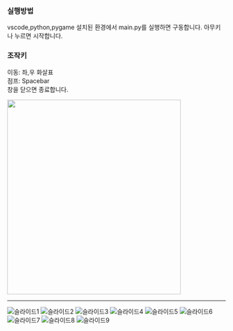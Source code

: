 ### 실행방법
vscode,python,pygame 설치된 환경에서 main.py를 실행하면 구동합니다.
아무키나 누르면 시작합니다.

### 조작키
이동: 좌,우 화살표 <br>
점프: Spacebar<br>
창을 닫으면 종료합니다.

<img src="https://github.com/MTVSquad/IROAS-Client/assets/34699039/8aa3fe9b-fe88-414b-8bd2-f8c0ab5cbf46" width="400" height="450" />

***

![슬라이드1](https://github.com/wow2658/openSWpygame/assets/34699039/ff1a39e9-5e4f-441e-8e9a-f3ccb450eb28)
![슬라이드2](https://github.com/wow2658/openSWpygame/assets/34699039/b61b4b04-db6a-41a3-805a-5876267669e5)
![슬라이드3](https://github.com/wow2658/openSWpygame/assets/34699039/023a63f1-5742-4ebb-95ab-10e7d653b134)
![슬라이드4](https://github.com/wow2658/openSWpygame/assets/34699039/501c8d70-8ba1-4c71-b113-1b43aaf67822)
![슬라이드5](https://github.com/wow2658/openSWpygame/assets/34699039/3ac7cb17-e0a3-433c-8f64-c65e706863fc)
![슬라이드6](https://github.com/wow2658/openSWpygame/assets/34699039/1e9b067e-af34-45e8-9182-a09346d1911c)
![슬라이드7](https://github.com/wow2658/openSWpygame/assets/34699039/9e19901a-8b39-4eb4-aa44-f1a669fe10c0)
![슬라이드8](https://github.com/wow2658/openSWpygame/assets/34699039/8b56d548-9acb-4640-b5cf-146e46ad83fc)
![슬라이드9](https://github.com/wow2658/openSWpygame/assets/34699039/80b485b9-29eb-42d6-ad01-6329b416daea)

